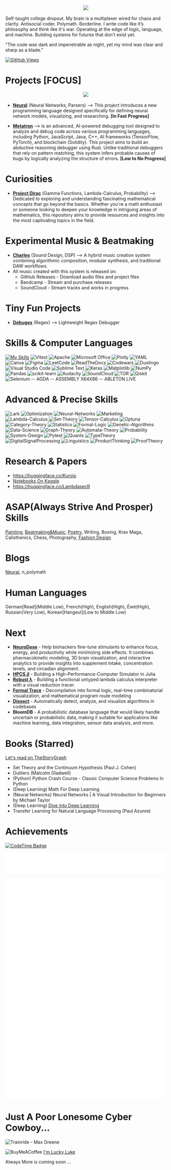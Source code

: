 <p align="center">
  <img src=https://github.com/user-attachments/assets/9c7d774f-2791-4815-9686-4c670d4c7b1f>
</p>

Self-taught college dropout.
My brain is a multiplexer wired for chaos and clarity.
Antisocial coder. Polymath. Borderline.
I write code like it’s philosophy and think like it's war.
Operating at the edge of logic, language, and machine.
Building systems for futures that don’t exist yet.

"The code was dark and impenetrable as night, yet my mind was clear and sharp as a blade."

[![GitHub Views](https://komarev.com/ghpvc/?username=Lemniscate-world)](https://github.com/Lemniscate-world/)

# Projects [FOCUS]

<p align="center">
  <img src=https://github.com/user-attachments/assets/b32ce6f4-ecd7-4040-a538-a78a298882dc>
</p>

- **[Neural](https://github.com/Lemniscate-world/neural)** (Neural Networks, Parsers) --> This project introduces a new programming language designed specifically for defining neural network models, visualizing, and researching. **[In Fast Progress]**

- **[Metatron](https://github.com/Lemniscate-world/Metatron)** --> is an advanced, AI-powered debugging tool designed to analyze and debug code across various programming languages, including Python, JavaScript, Java, C++, AI frameworks (TensorFlow, PyTorch), and blockchain (Solidity). This project aims to build an abductive reasoning debugger using Rust. Unlike traditional debuggers that rely on pattern matching, this system infers probable causes of bugs by logically analyzing the structure of errors. **[Low to No Progress]**

# Curiosities

- **[Project Dirac](https://github.com/Lemniscate-world/Project-Dirac)** (Gamma Functions, Lambda-Calculus, Probability) --> Dedicated to exploring and understanding fascinating mathematical concepts that go beyond the basics. Whether you're a math enthusiast or someone looking to deepen your knowledge in intriguing areas of mathematics, this repository aims to provide resources and insights into the most captivating topics in the field.

# Experimental Music & Beatmaking

- **[Charles](https://github.com/Lemniscate-world/Charles)** (Sound Design, DSP) --> A hybrid music creation system combining algorithmic composition, modular synthesis, and traditional DAW workflows.
- All music created with this system is released on:
  - GitHub Releases - Download audio files and project files
  - Bandcamp - Stream and purchase releases
  - SoundCloud - Stream tracks and works in progress

# Tiny Fun Projects

- **[Debugex](https://github.com/Lemniscate-world/DebugReg)** (Regex) --> Lightweight Regex Debugger

# Skills & Computer Languages

[![My Skills](https://skillicons.dev/icons?i=python,html,tensorflow,git,bash,d3,css,ts,replit,react,qt,pnpm,npm,flask,latex,github,linux,react,py,regex,svg,ubuntu,twitter,vercel,vscode,windows,md,debian,devto,docker,githubactions,linkedin,obsidian,pytorch,js,haskell,electron,nextjs,c,dart,flutter,vite,r,autocad,fastapi,kali,neextjs,nginx,scala,supabase,tailwind,vercel&perline=30)](https://skillicons.dev)
![Vitest](https://img.shields.io/badge/-Vitest-252529?style=for-the-badge&logo=vitest&logoColor=FCC72B)
![Apache](https://img.shields.io/badge/apache-%23D42029.svg?style=for-the-badge&logo=apache&logoColor=white)
![Microsoft Office](https://img.shields.io/badge/Microsoft_Office-D83B01?style=for-the-badge&logo=microsoft-office&logoColor=white)
![Plotly](https://img.shields.io/badge/Plotly-%233F4F75.svg?style=for-the-badge&logo=plotly&logoColor=white)
![YAML](https://img.shields.io/badge/yaml-%23ffffff.svg?style=for-the-badge&logo=yaml&logoColor=151515)
![Canva](https://img.shields.io/badge/Canva-%2300C4CC.svg?style=for-the-badge&logo=Canva&logoColor=white)
![Figma](https://img.shields.io/badge/figma-%23F24E1E.svg?style=for-the-badge&logo=figma&logoColor=white)
![LeetCode](https://img.shields.io/badge/LeetCode-000000?style=for-the-badge&logo=LeetCode&logoColor=#d16c06)
![ReadTheDocs](https://img.shields.io/badge/Readthedocs-%23000000.svg?style=for-the-badge&logo=readthedocs&logoColor=white)
![Codewars](https://img.shields.io/badge/Codewars-B1361E?style=for-the-badge&logo=codewars&logoColor=grey)
![Duolingo](https://img.shields.io/badge/Duolingo-%234DC730.svg?style=for-the-badge&logo=Duolingo&logoColor=white)
![Visual Studio Code](https://img.shields.io/badge/Visual%20Studio%20Code-0078d7.svg?style=for-the-badge&logo=visual-studio-code&logoColor=white)
![Sublime Text](https://img.shields.io/badge/sublime_text-%23575757.svg?style=for-the-badge&logo=sublime-text&logoColor=important)
![Keras](https://img.shields.io/badge/Keras-%23D00000.svg?style=for-the-badge&logo=Keras&logoColor=white)
![Matplotlib](https://img.shields.io/badge/Matplotlib-%23ffffff.svg?style=for-the-badge&logo=Matplotlib&logoColor=black)
![NumPy](https://img.shields.io/badge/numpy-%23013243.svg?style=for-the-badge&logo=numpy&logoColor=white)
![Pandas](https://img.shields.io/badge/pandas-%23150458.svg?style=for-the-badge&logo=pandas&logoColor=white)
![scikit-learn](https://img.shields.io/badge/scikit--learn-%23F7931E.svg?style=for-the-badge&logo=scikit-learn&logoColor=white)
![Audacity](https://img.shields.io/badge/Audacity-0000CC?style=for-the-badge&logo=audacity&logoColor=white)
![SoundCloud](https://img.shields.io/badge/soundcloud-FF5500?style=for-the-badge&logo=soundcloud&logoColor=white)
![TOR](https://img.shields.io/badge/tor-%237E4798.svg?style=for-the-badge&logo=tor-project&logoColor=white)
![Qiskit](https://img.shields.io/badge/Qiskit-%236929C4.svg?style=for-the-badge&logo=Qiskit&logoColor=white)
![Selenium](https://img.shields.io/badge/-selenium-%43B02A?style=for-the-badge&logo=selenium&logoColor=white)
-- AGDA -- ASSEMBLY X64X86 -- ABLETON LIVE

# Advanced & Precise Skills
![Lark](https://img.shields.io/badge/Lark-48%25-blue)
![Optimization](https://img.shields.io/badge/Optimization-39%25-red)
![Neural-Networks](https://img.shields.io/badge/NeuralNetworks-75%25-blue)
![Marketing](https://img.shields.io/badge/Marketing-14%25-pink)
![Lambda-Calculus](https://img.shields.io/badge/LambdaCalculus-5%25-violet)
![Set-Theory](https://img.shields.io/badge/SetTheory-3%25-red)
![Tensor-Calculus](https://img.shields.io/badge/TensorCalculus-7%25-red)
![Optuna](https://img.shields.io/badge/Optuna-11%25-blue)
![Category-Theory](https://img.shields.io/badge/CategoryTheory-3%25-red)
![Statistics](https://img.shields.io/badge/Statistics-21%25-red)
![Formal-Logic](https://img.shields.io/badge/FormalLogic-6%25-blue)
![Genetic-Algorithms](https://img.shields.io/badge/GeneticAlgorithms-3%25-blue)
![Data-Science](https://img.shields.io/badge/DataScience-18%25-blue)
![Graph-Theory](https://img.shields.io/badge/GraphTheory-7%25-red)
![Automata-Theory](https://img.shields.io/badge/AutomataTheory-3%25-red)
![Probability](https://img.shields.io/badge/Probability-31%25-red)
![System-Design](https://img.shields.io/badge/SystemDesign-11%25-pink)
![Pytest](https://img.shields.io/badge/Pytest-11%25-blue)
![Quants](https://img.shields.io/badge/Quants-2%25-blue)
![TypeTheory](https://img.shields.io/badge/TypeTheory-2%25-blue)
![DigitalSignalProcessing](https://img.shields.io/badge/DigitalSignalProcessing-3%25-violet)
![Linguistics](https://img.shields.io/badge/Linguistics-2%25-blue)
![ProductThinking](https://img.shields.io/badge/ProductThinking-5%25-blue)
![ProofTheory](https://img.shields.io/badge/ProofTheory-1%25-red)

# Research & Papers
- https://huggingface.co/Kuroio
- [Notebooks On Kaggle](https://www.kaggle.com/kuroio)
- https://huggingface.co/LambdasecR

# ASAP(Always Strive And Prosper) Skills
[Painting](https://www.deviantart.com/jacques-charles), [Beatmaking&Music](https://soundcloud.com/kuro-io), [Poetry](https://jacquescharles.framer.website/), Writing, Boxing, Krav Maga, Calisthenics, Chess, Photography, [Fashion Design](https://hermetic.company.site/)

# Blogs
[Neural](https://medium.com/@neural.lang0),
n_polymath

# Human Languages
German[Read](Middle Low), French(High), English(High), Éwé(High), Russian(Very Low), Korean[Hangeul](Low to Middle Low)

# Next
- **[NeuroDose](https://github.com/Lemniscate-world/NeuroDose)** - Help biohackers fine-tune stimulants to enhance focus, energy, and productivity while minimizing side effects.  It combines pharmacokinetic modeling, 3D brain visualization, and interactive analytics to provide insights into supplement intake, concentration levels, and circadian alignment.
- **[HPCS.jl](https://github.com/Lemniscate-world/HPCS.jl)** - Building a High-Performance-Computer Simulator in Julia
- **[Robust λ](https://github.com/Lemniscate-world/Robust-Lambda)** - Building a functional untyped lambda calculus interpreter with a visual reduction tracer.
- **[Formal Trace](https://github.com/Lemniscate-world/Formal-Trace)** - Decompilation into formal logic, real-time combinatorial visualization, and mathematical program route modeling
- **[Dissect](https://github.com/Lemniscate-world/Dissect)** - Automatically detect, analyze, and visualize algorithms in codebases
- **BloomDB** - A probabilistic database language that would likely handle uncertain or probabilistic data, making it suitable for applications like machine learning, data integration, sensor data analysis, and more.

# Books (Starred) 
[Let's read on TheStoryGraph](https://app.thestorygraph.com/profile/gadkuro)
- Set Theory and the Continuum Hypothesis (Paul J. Cohen)
- Outliers (Malcolm Gladwell)
- (Python) Python Crash Course - Classic Computer Science Problems In Python
- (Deep Learning) Math For Deep Learning
- (Neural Networks) Neural Networks | A Visual Introduction for Beginners by Michael Taylor
- (Deep Learning) [Dive into Deep Learning](https://github.com/d2l-ai/d2l-en)
- Transfer Learning for Natural Language Processing (Paul Azunre) 

# Achievements

[![CodeTime Badge](https://img.shields.io/endpoint?style=flat&color=222&url=https%3A%2F%2Fapi.codetime.dev%2Fshield%3Fid%3D31645%26project%3D%26in=0)](https://codetime.dev)

![LeetCode](https://github.com/Lemniscate-world/Lemniscate-world/blob/main/metrics.plugin.leetcode.svg)

![Metrics](https://github.com/Lemniscate-world/Lemniscate-world/blob/main/github-metrics.svg)

# Just A Poor Lonesome Cyber Cowboy...


![Trainride - Max Greene](https://github.com/user-attachments/assets/35a753b4-a1f1-40f6-ae6b-dc56c6c4a479)


![BuyMeACoffee](https://img.shields.io/badge/Buy%20Me%20a%20Coffee-ffdd00?style=for-the-badge&logo=buy-me-a-coffee&logoColor=black) 
[I'm Lucky Luke](buymeacoffee.com/jacques.charles)

Always More is coming soon ...
